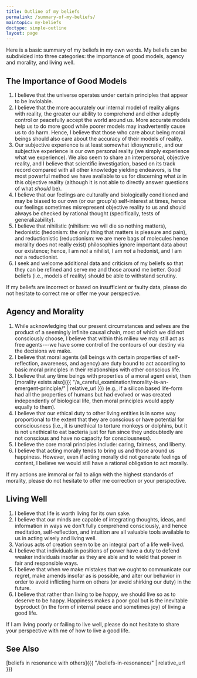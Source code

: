 ```yaml
---
title: Outline of my beliefs
permalink: /summary-of-my-beliefs/
maintopic: my-beliefs
doctype: simple-outline
layout: page
---
```


Here is a basic summary of my beliefs in my own words.  My beliefs can be subdivided into three categories: the importance of good models, agency and morality, and living well.

## The Importance of Good Models

1. I believe that the universe operates under certain principles that appear to be inviolable.
1. I believe that the more accurately our internal model of reality aligns with reality, the greater our ability to comprehend and either adeptly control or peacefully accept the world around us.  More accurate models help us to do more good while poorer models may inadvertently cause us to do harm.  Hence, I believe that those who care about being moral beings should also care about the accuracy of their models of reality.
1. Our subjective experience is at least somewhat idiosyncratic, and our subjective experience is our own personal reality (we simply experience what we experience).  We also seem to share an interpersonal, objective reality, and I believe that scientific investigation, based on its track record compared with all other knowledge yielding endeavors, is the most powerful method we have available to us for discerning what *is* in this objective reality (although it is not able to directly answer questions of what *should* be).
1. I believe that our feelings are culturally and biologically conditioned and may be biased to our own (or our group's) self-interest at times, hence our feelings sometimes misrepresent objective reality to us and should always be checked by rational thought (specifically, tests of generalizability).
1. I believe that nihilistic (nihilism: we will die so nothing matters), hedonistic (hedonism: the only thing that matters is pleasure and pain), and reductionistic (reductionism: we are mere bags of molecules hence morality does not really exist) philosophies ignore important data about our existence; hence, I am *not* a nihilist, I am *not* a hedonist, and I am *not* a reductionist.
1. I seek and welcome additional data and criticism of my beliefs so that they can be refined and serve me and those around me better.  Good beliefs (i.e., models of reality) should be able to withstand scrutiny.

If my beliefs are incorrect or based on insufficient or faulty data, please do not hesitate to correct me or offer me your perspective.

## Agency and Morality

1. While acknowledging that our present circumstances and selves are the product of a seemingly infinite causal chain, most of which we did not consciously choose, I believe that within this milieu we may still act as free agents---we have some control of the contours of our destiny via the decisions we make.
1. I believe that moral agents (all beings with certain properties of self-reflection, awareness, and agency) are duty bound to act according to basic moral principles in their relationships with other conscious life.
1. I believe that any time beings with properties of a moral agent exist, then [morality exists also]({{ "/a_careful_examination/morality-is-an-emergent-principle/" | relative_url }}) (e.g., if a silicon based life-form had all the properties of humans but had evolved or was created independently of biological life, then moral principles would apply equally to them).
1. I believe that our ethical duty to other living entities is in some way proportional to the extent that they are conscious or have potential for consciousness (i.e., it is unethical to torture monkeys or dolphins, but it is not unethical to eat bacteria just for fun since they undoubtedly are not conscious and have no capacity for consciousness).
1. I believe the core moral principles include: caring, fairness, and liberty.
1. I believe that acting morally tends to bring us and those around us happiness.  However, even if acting morally did not generate feelings of content, I believe we would still have a rational obligation to act morally.

If my actions are immoral or fail to align with the highest standards of morality, please do not hesitate to offer me correction or your perspective.

## Living Well

1. I believe that life is worth living for its own sake.
1. I believe that our minds are capable of integrating thoughts, ideas, and information in ways we don't fully comprehend consciously, and hence meditation, self-reflection, and intuition are all valuable tools available to us in acting wisely and living well.
1. Various acts of creation seem to be an integral part of a life well-lived.
1. I believe that individuals in positions of power have a duty to defend weaker individuals insofar as they are able and to wield that power in fair and responsible ways.
1. I believe that when we make mistakes that we ought to communicate our regret, make amends insofar as is possible, and alter our behavior in order to avoid inflicting harm on others (or avoid shirking our duty) in the future.
1. I believe that rather than living to be happy, we should live so as to deserve to be happy.  Happiness makes a poor goal but is the inevitable byproduct (in the form of internal peace and sometimes joy) of living a good life.

If I am living poorly or failing to live well, please do not hesitate to share your perspective with me of how to live a good life.

## See Also

[beliefs in resonance with others]({{ "/beliefs-in-resonance/" | relative_url }})
